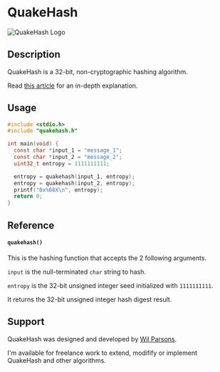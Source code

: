 # QuakeHash
![QuakeHash Logo](https://repository-images.githubusercontent.com/739806114/84c6ab87-574c-404d-a0a7-0451de10facf)

## Description
QuakeHash is a 32-bit, non-cryptographic hashing algorithm.

Read [this article](https://medium.com/@wilparsons/quakehash-is-a-new-32-bit-hashing-algorithm-with-low-collisions-and-good-bit-distribution-b2ad6aedeb09) for an in-depth explanation.

## Usage
``` c
#include <stdio.h>
#include "quakehash.h"

int main(void) {
  const char *input_1 = "message_1";
  const char *input_2 = "message_2";
  uint32_t entropy = 1111111111;

  entropy = quakehash(input_1, entropy);
  entropy = quakehash(input_2, entropy);
  printf("0x%08X\n", entropy);
  return 0;
}
```

## Reference
#### `quakehash()`
This is the hashing function that accepts the 2 following arguments.

`input` is the null-terminated `char` string to hash.

`entropy` is the 32-bit unsigned integer seed initialized with `1111111111`.

It returns the 32-bit unsigned integer hash digest result.

## Support
QuakeHash was designed and developed by [Wil Parsons](https://wilparsons.com/).

I'm available for freelance work to extend, modifify or implement QuakeHash and other algorithms.

